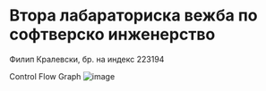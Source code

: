 # Втора лабараториска вежба по софтверско инженерство
Филип Кралевски, бр. на индекс 223194

Control Flow Graph
![image](https://github.com/KFilip123/SI_2024_lab2_223194/assets/167019790/1fb13730-3b21-4a9a-a2db-78663577bb7e)
